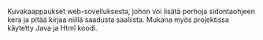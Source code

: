Kuvakaappaukset web-sovelluksesta, johon voi lisätä perhoja sidontaohjeen kera ja pitää kirjaa niillä saadusta saaliista.
Mukana myös projektissa käytetty Java ja Html koodi.
